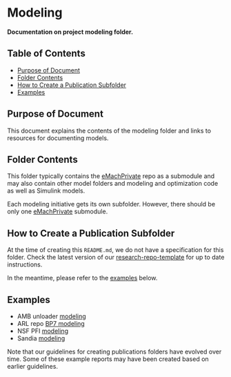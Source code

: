 # Modeling <!-- omit from toc -->

**Documentation on project modeling folder.**

## Table of Contents <!-- omit from toc -->

- [Purpose of Document](#purpose-of-document)
- [Folder Contents](#folder-contents)
- [How to Create a Publication Subfolder](#how-to-create-a-publication-subfolder)
- [Examples](#examples)

## Purpose of Document

This document explains the contents of the modeling folder and links to resources for documenting models.

## Folder Contents

This folder typically contains the [eMachPrivate](https://github.com/Severson-Group/eMachPrivate) repo as a submodule and may also contain other model folders and modeling and optimization code as well as Simulink models.

Each modeling initiative gets its own subfolder. However, there should be only one [eMachPrivate](https://github.com/Severson-Group/eMachPrivate) submodule.

## How to Create a Publication Subfolder

At the time of creating this `README.md`, we do not have a specification for this folder. Check the latest version of our [research-repo-template](https://github.com/Severson-Group/research-repo-template/tree/main/modeling) for up to date instructions.

In the meantime, please refer to the [examples](#examples) below.

## Examples

- AMB unloader [modeling](https://github.com/Severson-Group/amb_unloader/tree/main/modeling/)
- ARL repo [BP7 modeling](https://github.com/Severson-Group/ARL-eturbo/tree/main/BP7/Modeling)
- NSF PFI [modeling](https://github.com/Severson-Group/nsf_pfi_bearingless/tree/main/modeling)
- Sandia [modeling](https://github.com/Severson-Group/sandia_sco2/tree/main/modeling)

Note that our guidelines for creating publications folders have evolved over time. Some of these example reports may have been created based on earlier guidelines.
